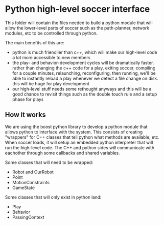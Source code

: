 
# Python high-level soccer interface

This folder will contain the files needed to build a python module that will allow the lower-level parts of soccer such as the path-planner, network modules, etc to be controlled through python.

The main benefits of this are:

* python is much friendlier than c++, which will make our high-level code a lot more accessible to new members
* the play- and behavior-development cycles will be dramatically faster. rather than changing the c++ code for a play, exiting soccer, compiling for a couple minutes, relaunching, reconfiguring, then running, we'll be able to instantly reload a play whenever we detect a file change on disk. this will be huge for play development
* our high-level stuff needs some rethought anyways and this will be a good chance to revisit things such as the double touch rule and a setup phase for plays


## How it works

We are using the boost python library to develop a python module that allows python to interface with the system.  This consists of creating "wrappers" for C++ classes that tell python what methods are available, etc.  When soccer loads, it will setup an embedded python interpreter that will run the high-level code.  The C++ and python sides will communicate with eachother through some callbacks and shared variables.

Some classes that will need to be wrapped:

* Robot and OurRobot
* Point
* MotionConstraints
* GameState


Some classes that will only exist in python land:

* Play
* Behavior
* PassingContext
